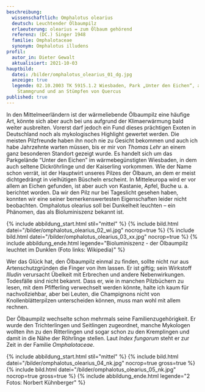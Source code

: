 ```yaml
---
beschreibung:
  wissenschaftlich: Omphalotus olearius
  deutsch: Leuchtender Ölbaumpilz
  erlaeuterung: olearius = zum Ölbaum gehörend
  referenz: (DC.) Singer 1948
  familie: Omphalotaceae
  synonym: Omphalotus illudens
profil:
  autor_in: Dieter Gewalt
  aktualisiert: 2021-10-03
hauptbild:
  datei: /bilder/omphalotus_olearius_01_dg.jpg
  anzeige: true
  legende: 02.10.2003 TK 5915.1.2 Wiesbaden, Park „Unter den Eichen“, am
    Stammgrund und an Stümpfen von Quercus
published: true
---
```

In den Mittelmeerländern ist der wärmeliebende Ölbaumpilz eine häufige Art, könnte sich aber auch bei uns aufgrund der Klimaerwärmung bald weiter ausbreiten. Vorerst darf jedoch ein Fund dieses prächtigen Exoten in Deutschland noch als mykologisches Highlight gewertet werden. Die meisten Pilzfreunde haben ihn noch nie zu Gesicht bekommen und auch ich habe Jahrzehnte warten müssen, bis er mir von *Thomas Lehr* an einem ganz besonderen Standort gezeigt wurde. Es handelt sich um das Parkgelände “Unter den Eichen” im wärmebegünstigten Wiesbaden, in dem auch seltene Dickröhrlinge und der Kaiserling vorkommen. Wie der Name schon verrät, ist der Hauptwirt unseres Pilzes der Ölbaum, an dem er meist dichtgedrängt in vielhütigen Büscheln erscheint. In Mitteleuropa wird er vor allem an Eichen gefunden, ist aber auch von Kastanie, Apfel, Buche u. a. berichtet worden. Da wir den Pilz nur bei Tageslicht gesehen haben, konnten wir eine seiner bemerkenswertesten Eigenschaften leider nicht beobachten. Omphalotus olearius soll bei Dunkelheit leuchten – ein Phänomen, das als Bioluminiszenz bekannt ist.

{% include abbildung_start.html stil="mittel" %}
{% include bild.html datei="/bilder/omphalotus_olearius_02_wi.jpg" nocrop=true %}
{% include bild.html datei="/bilder/omphalotus_olearius_03_xx.jpg" nocrop=true %}
{% include abbildung_ende.html legende="Bioluminiszenz - der Ölbaumpilz leuchtet im Dunklen  (Foto links: Wikipedia)" %}

Wer das Glück hat, den Ölbaumpilz einmal zu finden, sollte nicht nur aus Artenschutzgründen die Finger von ihm lassen. Er ist giftig; sein Wirkstoff *Illudin* verursacht Übelkeit mit Erbrechen und andere Nebenwirkungen. Todesfälle sind nicht bekannt. Dass er, wie in manchen Pilzbüchern zu lesen, mit dem Pfifferling verwechselt werden könnte, halte ich kaum für nachvollziehbar, aber bei Leuten, die Champignons nicht von Knollenblätterpilzen unterscheiden können, muss man wohl mit allem rechnen.

Der Ölbaumpilz wechselte schon mehrmals seine Familienzugehörigkeit. Er wurde den Trichterlingen und Seitlingen zugeordnet, manche Mykologen wollten ihn zu den Ritterlingen und sogar schon zu den Kremplingen und damit in die Nähe der Röhrlinge stellen. Laut *Index fungorum* steht er zur Zeit in der Familie *Omphalotaceae*.

{% include abbildung_start.html stil="mittel" %}
{% include bild.html datei="/bilder/omphalotus_olearius_04_nk.jpg" nocrop=true gross=true %}
{% include bild.html datei="/bilder/omphalotus_olearius_05_nk.jpg" nocrop=true gross=true %}
{% include abbildung_ende.html legende="2 Fotos: Norbert Kühnberger" %}